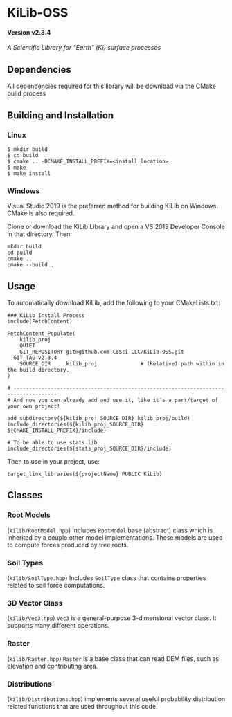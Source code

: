 # KiLib-OSS 
#### Version v2.3.4
*A Scientific Library for "Earth" (Ki) surface processes*

## Dependencies
All dependencies required for this library will be download via the CMake build process

## Building and Installation

### Linux
```
$ mkdir build
$ cd build 
$ cmake .. -DCMAKE_INSTALL_PREFIX=<install location>
$ make
$ make install
```

### Windows
Visual Studio 2019 is the preferred method for building KiLib on Windows. CMake is also required.

Clone or download the KiLib Library and open a VS 2019 Developer Console in that directory. Then:
```
mkdir build
cd build
cmake ..
cmake --build .
```

## Usage
To automatically download KiLib, add the following to your CMakeLists.txt:
```
### KiLib Install Process
include(FetchContent)

FetchContent_Populate(
	kilib_proj
	QUIET
	GIT_REPOSITORY git@github.com:CoSci-LLC/KiLib-OSS.git
  GIT_TAG v2.3.4
	SOURCE_DIR     kilib_proj              # (Relative) path within in the build directory.
)

# ------------------------------------------------------------------------------------
# And now you can already add and use it, like it's a part/target of your own project!

add_subdirectory(${kilib_proj_SOURCE_DIR} kilib_proj/build)
include_directories(${kilib_proj_SOURCE_DIR} ${CMAKE_INSTALL_PREFIX}/include)

# To be able to use stats lib
include_directories(${stats_proj_SOURCE_DIR}/include)
```

Then to use in your project, use:
```
target_link_libraries(${projectName} PUBLIC KiLib)
```

## Classes

### Root Models
(`kilib/RootModel.hpp`) Includes `RootModel` base (abstract) class which is inherited by a couple other model implementations. These models are used to compute forces produced by tree roots.

### Soil Types
(`kilib/SoilType.hpp`) Includes `SoilType` class that contains properties related to soil force computations.

### 3D Vector Class
(`kilib/Vec3.hpp`) `Vec3` is a general-purpose 3-dimensional vector class. It supports many different operations.

### Raster
(`kilib/Raster.hpp`) `Raster` is a base class that can read DEM files, such as elevation and contributing area.

### Distributions
(`kilib/Distributions.hpp`) implements several useful probability distribution related functions that are used throughout this code.
